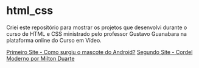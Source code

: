# html_css

 Criei este repositório para mostrar os projetos que desenvolvi durante o curso de HTML e CSS ministrado pelo professor Gustavo Guanabara na plataforma online do Curso em Vídeo.

 <a href="https://victorrpessoa.github.io/html_css/android/index.html">Primeiro Site - Como surgiu o mascote do Android?</a>
 <a href="https://victorrpessoa.github.io/html_css/cordel_moderno/index.html">Segundo Site - Cordel Moderno por Milton Duarte</a>